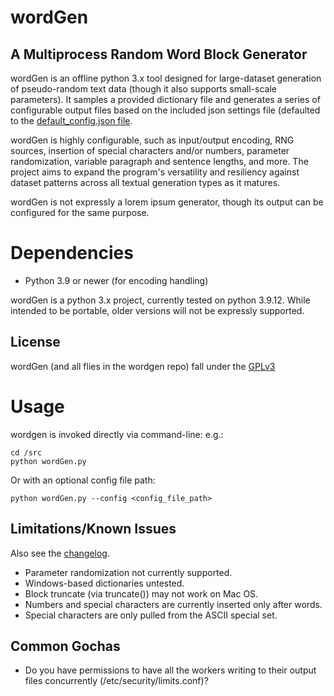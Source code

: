 # wordGen
## A Multiprocess Random Word Block Generator

wordGen is an offline python 3.x tool designed for large-dataset generation of
pseudo-random text data (though it also supports small-scale parameters). It 
samples a provided dictionary file and generates a series of configurable 
output files based on the included json settings file (defaulted to the
[default_config.json file](cfg/default_config.json).

wordGen is highly configurable, such as input/output encoding, RNG sources, 
insertion of special characters and/or numbers, parameter randomization,
variable paragraph and sentence lengths, and more. The project aims to expand
the program's versatility and resiliency against dataset patterns across all
textual generation types as it matures.

wordGen is not expressly a lorem ipsum generator, though its output can be
configured for the same purpose.

# Dependencies
- Python 3.9 or newer (for encoding handling)

wordGen is a python 3.x project, currently tested on python 3.9.12.  While
intended to be portable, older versions will not be expressly supported.

## License
wordGen (and all flies in the wordgen repo) fall under the [GPLv3](LICENSE.md)

# Usage
wordgen is invoked directly via command-line:
e.g.:
```
cd /src
python wordGen.py
```
Or with an optional config file path:
```
python wordGen.py --config <config_file_path>
```

## Limitations/Known Issues
Also see the [changelog](CHANGELOG.md).

- Parameter randomization not currently supported.
- Windows-based dictionaries untested.
- Block truncate (via truncate()) may not work on Mac OS.
- Numbers and special characters are currently inserted only after words.
- Special characters are only pulled from the ASCII special set.

## Common Gochas
- Do you have permissions to have all the workers writing to their output files concurrently (/etc/security/limits.conf)?



